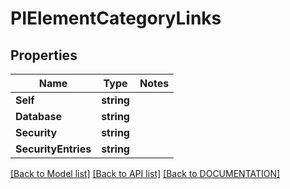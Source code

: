 # PIElementCategoryLinks

## Properties
Name | Type | Notes
------------ | ------------- | -------------
**Self** | **string**
**Database** | **string**
**Security** | **string**
**SecurityEntries** | **string**

[[Back to Model list]](../../DOCUMENTATION.md#documentation-for-models) [[Back to API list]](../../DOCUMENTATION.md#documentation-for-api-endpoints) [[Back to DOCUMENTATION]](../../DOCUMENTATION.md)
